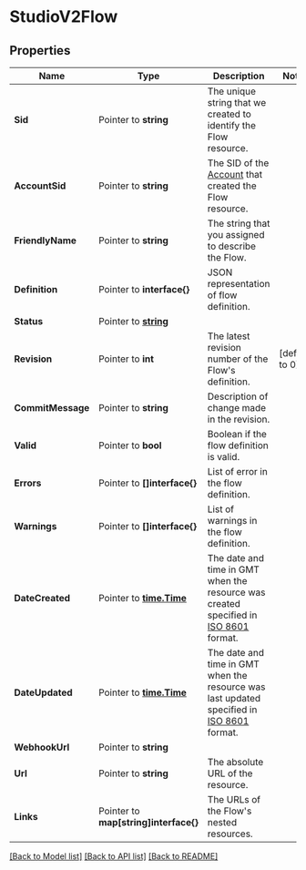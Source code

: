 # StudioV2Flow

## Properties

Name | Type | Description | Notes
------------ | ------------- | ------------- | -------------
**Sid** | Pointer to **string** | The unique string that we created to identify the Flow resource. |
**AccountSid** | Pointer to **string** | The SID of the [Account](https://www.twilio.com/docs/iam/api/account) that created the Flow resource. |
**FriendlyName** | Pointer to **string** | The string that you assigned to describe the Flow. |
**Definition** | Pointer to **interface{}** | JSON representation of flow definition. |
**Status** | Pointer to [**string**](FlowEnumStatus.md) |  |
**Revision** | Pointer to **int** | The latest revision number of the Flow's definition. |[default to 0]
**CommitMessage** | Pointer to **string** | Description of change made in the revision. |
**Valid** | Pointer to **bool** | Boolean if the flow definition is valid. |
**Errors** | Pointer to **[]interface{}** | List of error in the flow definition. |
**Warnings** | Pointer to **[]interface{}** | List of warnings in the flow definition. |
**DateCreated** | Pointer to [**time.Time**](time.Time.md) | The date and time in GMT when the resource was created specified in [ISO 8601](https://en.wikipedia.org/wiki/ISO_8601) format. |
**DateUpdated** | Pointer to [**time.Time**](time.Time.md) | The date and time in GMT when the resource was last updated specified in [ISO 8601](https://en.wikipedia.org/wiki/ISO_8601) format. |
**WebhookUrl** | Pointer to **string** |  |
**Url** | Pointer to **string** | The absolute URL of the resource. |
**Links** | Pointer to **map[string]interface{}** | The URLs of the Flow's nested resources. |

[[Back to Model list]](../README.md#documentation-for-models) [[Back to API list]](../README.md#documentation-for-api-endpoints) [[Back to README]](../README.md)


